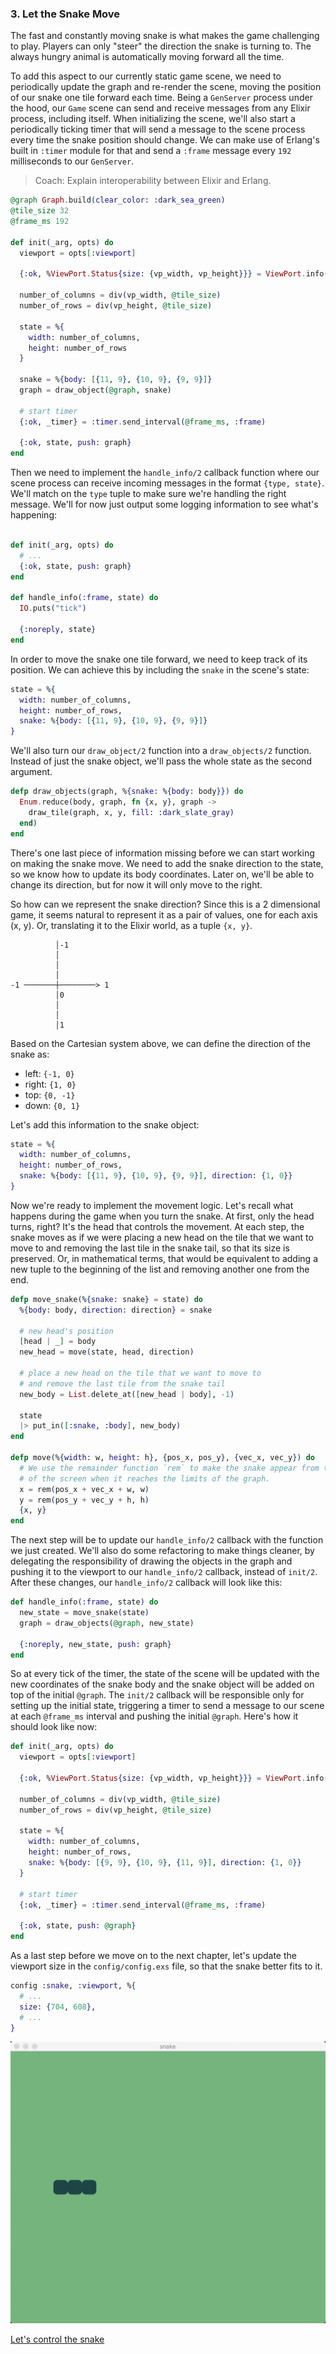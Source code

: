 ### 3. Let the Snake Move

The fast and constantly moving snake is what makes the game challenging to play. Players can only "steer" the direction the snake is turning to. The always hungry animal is automatically moving forward all the time.

To add this aspect to our currently static game scene, we need to periodically update the graph and re-render the scene, moving the position of our snake one tile forward each time. Being a `GenServer` process under the hood, our `Game` scene can send and receive messages from any Elixir process, including itself. When initializing the scene, we'll also start a periodically ticking timer that will send a message to the scene process every time the snake position should change. We can make use of Erlang's built in `:timer` module for that and send a `:frame` message every `192` milliseconds to our `GenServer`.

> Coach: Explain interoperability between Elixir and Erlang.

```elixir
@graph Graph.build(clear_color: :dark_sea_green)
@tile_size 32
@frame_ms 192

def init(_arg, opts) do
  viewport = opts[:viewport]

  {:ok, %ViewPort.Status{size: {vp_width, vp_height}}} = ViewPort.info(viewport)

  number_of_columns = div(vp_width, @tile_size)
  number_of_rows = div(vp_height, @tile_size)

  state = %{
    width: number_of_columns,
    height: number_of_rows
  }

  snake = %{body: [{11, 9}, {10, 9}, {9, 9}]}
  graph = draw_object(@graph, snake)

  # start timer
  {:ok, _timer} = :timer.send_interval(@frame_ms, :frame)

  {:ok, state, push: graph}
end
```

Then we need to implement the `handle_info/2` callback function where our scene process can receive incoming messages in the format `{type, state}`. We'll match on the `type` tuple to make sure we're handling the right message. We'll for now just output some logging information to see what's happening:

```elixir

def init(_arg, opts) do
  # ...
  {:ok, state, push: graph}
end

def handle_info(:frame, state) do
  IO.puts("tick")

  {:noreply, state}
end
```

In order to move the snake one tile forward, we need to keep track of its position. We can achieve this by including the `snake` in the scene's state:

```elixir
state = %{
  width: number_of_columns,
  height: number_of_rows,
  snake: %{body: [{11, 9}, {10, 9}, {9, 9}]}
}
```

We'll also turn our `draw_object/2` function into a `draw_objects/2` function. Instead of just the snake object, we'll pass the whole state as the second argument.

```elixir
defp draw_objects(graph, %{snake: %{body: body}}) do
  Enum.reduce(body, graph, fn {x, y}, graph ->
    draw_tile(graph, x, y, fill: :dark_slate_gray)
  end)
end
```

There's one last piece of information missing before we can start working on making the snake move. We need to add the snake direction to the state, so we know how to update its body coordinates. Later on, we'll be able to change its direction, but for now it will only move to the right.

So how can we represent the snake direction? Since this is a 2 dimensional game, it seems natural to represent it as a pair of values, one for each axis (x, y). Or, translating it to the Elixir world, as a tuple `{x, y}`.

```
          │-1
          │
          │
          │
-1 ───────┼────────> 1
          │0
          │
          │
          │1
```

Based on the Cartesian system above, we can define the direction of the snake as:

- left: `{-1, 0}`
- right: `{1, 0}`
- top: `{0, -1}`
- down: `{0, 1}`

Let's add this information to the snake object:

```elixir
state = %{
  width: number_of_columns,
  height: number_of_rows,
  snake: %{body: [{11, 9}, {10, 9}, {9, 9}], direction: {1, 0}}
}
```

Now we're ready to implement the movement logic. Let's recall what happens during the game when you turn the snake. At first, only the head turns, right? It's the head that controls the movement. At each step, the snake moves as if we were placing a new head on the tile that we want to move to and removing the last tile in the snake tail, so that its size is preserved. Or, in mathematical terms, that would be equivalent to adding a new tuple to the beginning of the list and removing another one from the end.

```elixir
defp move_snake(%{snake: snake} = state) do
  %{body: body, direction: direction} = snake

  # new head's position
  [head | _] = body
  new_head = move(state, head, direction)

  # place a new head on the tile that we want to move to
  # and remove the last tile from the snake tail
  new_body = List.delete_at([new_head | body], -1)

  state
  |> put_in([:snake, :body], new_body)
end

defp move(%{width: w, height: h}, {pos_x, pos_y}, {vec_x, vec_y}) do
  # We use the remainder function `rem` to make the snake appear from the opposite side
  # of the screen when it reaches the limits of the graph.
  x = rem(pos_x + vec_x + w, w)
  y = rem(pos_y + vec_y + h, h)
  {x, y}
end
```

The next step will be to update our `handle_info/2` callback with the function we just created. We'll also do some refactoring to make things cleaner, by delegating the responsibility of drawing the objects in the graph and pushing it to the viewport to our `handle_info/2` callback, instead of `init/2`. After these changes, our `handle_info/2` callback will look like this:

```elixir
def handle_info(:frame, state) do
  new_state = move_snake(state)
  graph = draw_objects(@graph, new_state)

  {:noreply, new_state, push: graph}
end
```

So at every tick of the timer, the state of the scene will be updated with the new coordinates of the snake body and the snake object will be added on top of the initial `@graph`. The `init/2` callback will be responsible only for setting up the initial state, triggering a timer to send a message to our scene at each `@frame_ms` interval and pushing the initial `@graph`. Here's how it should look like now:

```elixir
def init(_arg, opts) do
  viewport = opts[:viewport]

  {:ok, %ViewPort.Status{size: {vp_width, vp_height}}} = ViewPort.info(viewport)

  number_of_columns = div(vp_width, @tile_size)
  number_of_rows = div(vp_height, @tile_size)

  state = %{
    width: number_of_columns,
    height: number_of_rows,
    snake: %{body: [{9, 9}, {10, 9}, {11, 9}], direction: {1, 0}}
  }

  # start timer
  {:ok, _timer} = :timer.send_interval(@frame_ms, :frame)

  {:ok, state, push: @graph}
end
```

As a last step before we move on to the next chapter, let's update the viewport size in the `config/config.exs` file, so that the snake better fits to it.

```elixir
config :snake, :viewport, %{
  # ...
  size: {704, 608},
  # ...
}
```

![snake moving](./../images/04-moving-snake.gif)

[Let's control the snake](./04-control-snake-movements.md)
